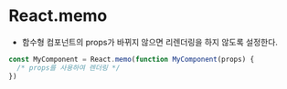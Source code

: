 # React.memo

- 함수형 컴포넌트의 props가 바뀌지 않으면 리렌더링을 하지 않도록 설정한다.

```js
const MyComponent = React.memo(function MyComponent(props) {
  /* props를 사용하여 렌더링 */
})
```

##
